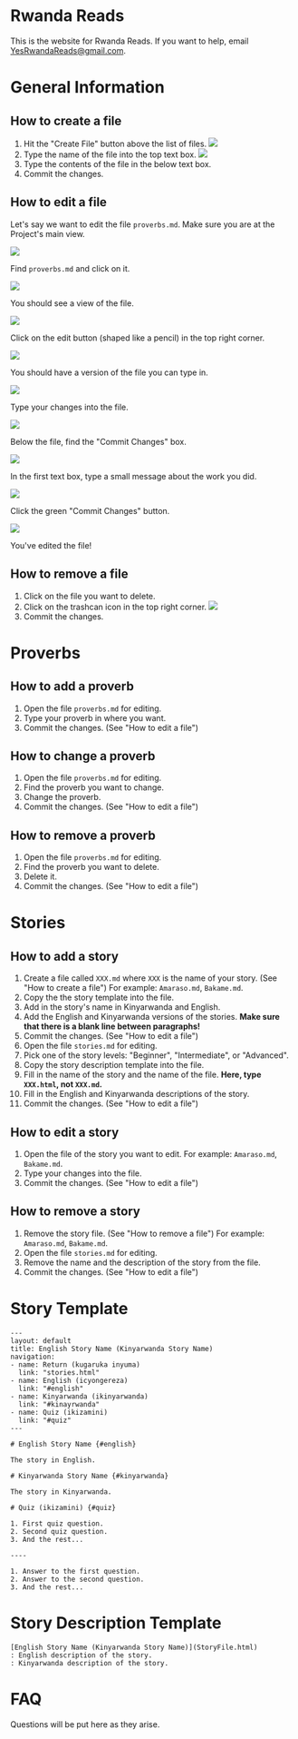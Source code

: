 # Rwanda Reads

This is the website for Rwanda Reads.
If you want to help, email <YesRwandaReads@gmail.com>.


# General Information

## How to create a file

1. Hit the "Create File" button above the list of files. ![](tutorial/CreateFile.png)
2. Type the name of the file into the top text box. ![](tutorial/FileName.png)
3. Type the contents of the file in the below text box.
4. Commit the changes.

## How to edit a file

Let's say we want to edit the file `proverbs.md`.
Make sure you are at the Project's main view.

![](tutorial/GitHub_main.png)

Find `proverbs.md` and click on it.

![](tutorial/proverbsFileMain.png)

You should see a view of the file.

![](tutorial/proverbsFileView.png)

Click on the edit button (shaped like a pencil) in the top right corner.

![](tutorial/proverbsEditButton.png)

You should have a version of the file you can type in.

![](tutorial/proverbsEdit.png)

Type your changes into the file.

![](tutorial/proverbEditExample.png)

Below the file, find the "Commit Changes" box.

![](tutorial/proverbsCommit.png)

In the first text box, type a small message about the work you did.

![](tutorial/proverbsCommitMessage.png)

Click the green "Commit Changes" button.

![](tutorial/proverbCommitButton.png)

You've edited the file!

## How to remove a file

1. Click on the file you want to delete.
2. Click on the trashcan icon in the top right corner. ![](tutorial/DeleteFile.png)
3. Commit the changes.

# Proverbs

## How to add a proverb

1. Open the file `proverbs.md` for editing.
2. Type your proverb in where you want.
3. Commit the changes. (See "How to edit a file")

## How to change a proverb

1. Open the file `proverbs.md` for editing.
2. Find the proverb you want to change.
3. Change the proverb.
4. Commit the changes. (See "How to edit a file")

## How to remove a proverb

1. Open the file `proverbs.md` for editing.
2. Find the proverb you want to delete.
3. Delete it.
4. Commit the changes. (See "How to edit a file")

# Stories

## How to add a story

1. Create a file called `XXX.md` where `XXX` is the name of your story. (See "How to create a file")
   For example: `Amaraso.md`, `Bakame.md`.
2. Copy the the story template into the file.
3. Add in the story's name in Kinyarwanda and English.
4. Add the English and Kinyarwanda versions of the stories.
   **Make sure that there is a blank line between paragraphs!**
5. Commit the changes. (See "How to edit a file")
6. Open the file `stories.md` for editing.
7. Pick one of the story levels: "Beginner", "Intermediate", or "Advanced".
8. Copy the story description template into the file.
9. Fill in the name of the story and the name of the file.
   **Here, type `XXX.html`, not `XXX.md`.**
10. Fill in the English and Kinyarwanda descriptions of the story.
11. Commit the changes. (See "How to edit a file")

## How to edit a story

1. Open the file of the story you want to edit.
   For example: `Amaraso.md`, `Bakame.md`.
2. Type your changes into the file.
3. Commit the changes. (See "How to edit a file")

## How to remove a story

1. Remove the story file. (See "How to remove a file")
   For example: `Amaraso.md`, `Bakame.md`.
2. Open the file `stories.md` for editing.
3. Remove the name and the description of the story from the file.
4. Commit the changes. (See "How to edit a file")

# Story Template

```
---
layout: default
title: English Story Name (Kinyarwanda Story Name)
navigation:
- name: Return (kugaruka inyuma)
  link: "stories.html"
- name: English (icyongereza)
  link: "#english"
- name: Kinyarwanda (ikinyarwanda)
  link: "#kinayrwanda"
- name: Quiz (ikizamini)
  link: "#quiz"
---

# English Story Name {#english}

The story in English.

# Kinyarwanda Story Name {#kinyarwanda}

The story in Kinyarwanda.

# Quiz (ikizamini) {#quiz}

1. First quiz question.
2. Second quiz question.
3. And the rest...

----

1. Answer to the first question.
2. Answer to the second question.
3. And the rest...
```

# Story Description Template

```
[English Story Name (Kinyarwanda Story Name)](StoryFile.html)
: English description of the story.
: Kinyarwanda description of the story.
```

# FAQ

Questions will be put here as they arise.
